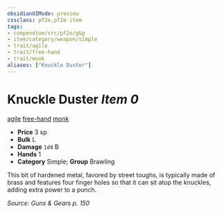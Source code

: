 ```yaml
---
obsidianUIMode: preview
cssclass: pf2e,pf2e-item
tags:
- compendium/src/pf2e/g&g
- item/category/weapon/simple
- trait/agile
- trait/free-hand
- trait/monk
aliases: ["Knuckle Duster"]
---
```

# Knuckle Duster *Item 0*  
[agile](/rules/traits/agile.md)  [free-hand](/rules/traits/free-hand.md)  [monk](/rules/traits/monk.md)  

- **Price** 3 sp
- **Bulk** L
- **Damage** `1d4` B
- **Hands** 1
- **Category** Simple; **Group** Brawling 

This bit of hardened metal, favored by street toughs, is typically made of brass and features four finger holes so that it can sit atop the knuckles, adding extra power to a punch.

*Source: Guns & Gears p. 150*